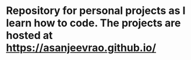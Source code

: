 # Repository for personal projects as I learn how to code. The projects are hosted at https://asanjeevrao.github.io/
